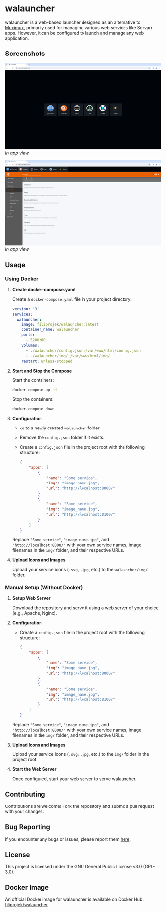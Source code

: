 # walauncher

walauncher is a web-based launcher designed as an alternative to [Muximux](https://github.com/mescon/Muximux), primarily used for managing various web services like Servarr apps. However, it can be configured to launch and manage any web application.

## Screenshots

![Home page](.screenshots/home.png)
*In app view*

![Apps overview](.screenshots/apps.png)
*In app view*

## Usage

### Using Docker

1. **Create docker-compose.yaml**

   Create a `docker-compose.yaml` file in your project directory:

   ```yaml
   version: '3'
   services:
     walauncher:
       image: filiprojek/walauncher:latest
       container_name: walauncher
       ports:
         - 5200:80
       volumes:
         - ./walauncher/config.json:/var/www/html/config.json
         - ./walauncher/img/:/var/www/html/img/
       restart: unless-stopped
   ```

2. **Start and Stop the Compose**

   Start the containers:

   ```bash
   docker-compose up -d
   ```

   Stop the containers:

   ```bash
   docker-compose down
   ```

3. **Configuration**

   - `cd` to a newly created `walauncher` folder
   - Remove the `config.json` folder if it exists.
   - Create a `config.json` file in the project root with the following structure:

     ```json
     {
         "apps": [
             {
                 "name": "Some service",
                 "img": "image_name.jpg",
                 "url": "http://localhost:8000/"
             },
             {
                 "name": "Some service",
                 "img": "image_name.jpg",
                 "url": "http://localhost:8100/"
             }
         ]
     }
     ```

   Replace `"Some service"`, `"image_name.jpg"`, and `"http://localhost:8000/"` with your own service names, image filenames in the `img/` folder, and their respective URLs.

3. **Upload Icons and Images**

   Upload your service icons (`.svg`, `.jpg`, etc.) to the `walauncher/img/` folder.

### Manual Setup (Without Docker)

1. **Setup Web Server**

   Download the repository and serve it using a web server of your choice (e.g., Apache, Nginx).

2. **Configuration**

   - Create a `config.json` file in the project root with the following structure:

     ```json
     {
         "apps": [
             {
                 "name": "Some service",
                 "img": "image_name.jpg",
                 "url": "http://localhost:8000/"
             },
             {
                 "name": "Some service",
                 "img": "image_name.jpg",
                 "url": "http://localhost:8100/"
             }
         ]
     }
     ```

   Replace `"Some service"`, `"image_name.jpg"`, and `"http://localhost:8000/"` with your own service names, image filenames in the `img/` folder, and their respective URLs.

3. **Upload Icons and Images**

   Upload your service icons (`.svg`, `.jpg`, etc.) to the `img/` folder in the project root.

4. **Start the Web Server**

   Once configured, start your web server to serve walauncher.

## Contributing

Contributions are welcome! Fork the repository and submit a pull request with your changes.

## Bug Reporting

If you encounter any bugs or issues, please report them [here](https://github.com/filiprojek/walauncher/issues).

## License

This project is licensed under the GNU General Public License v3.0 (GPL-3.0).

## Docker Image

An official Docker image for walauncher is available on Docker Hub:
[filiprojek/walauncher](https://hub.docker.com/r/filiprojek/walauncher)
